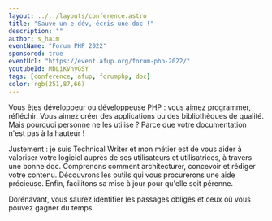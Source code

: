 ```yaml
---
layout: ../../layouts/conference.astro
title: "Sauve un-e dév, écris une doc !"
description: ""
author: s_haim
eventName: "Forum PHP 2022"
sponsored: true
eventUrl: "https://event.afup.org/forum-php-2022/"
youtubeId: MbLiKVnyGSY
tags: [conference, afup, forumphp, doc]
color: rgb(251,87,66)
---
```


Vous êtes développeur ou développeuse PHP : vous aimez programmer, réfléchir. Vous aimez créer des applications ou des bibliothèques de qualité. Mais pourquoi personne ne les utilise ? Parce que votre documentation n'est pas à la hauteur !

Justement : je suis Technical Writer et mon métier est de vous aider à valoriser votre logiciel auprès de ses utilisateurs et utilisatrices, à travers une bonne doc. Comprenons comment architecturer, concevoir et rédiger votre contenu. Découvrons les outils qui vous procurerons une aide précieuse. Enfin, facilitons sa mise à jour pour qu'elle soit pérenne.

Dorénavant, vous saurez identifier les passages obligés et ceux où vous pouvez gagner du temps.
